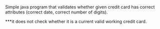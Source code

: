 
Simple java program that validates whether given credit card has correct attributes (correct date, correct number of digits). 

***it does not check whether it is a current valid working credit card. 
